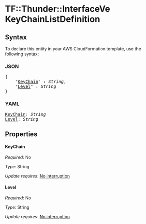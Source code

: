 # TF::Thunder::InterfaceVe KeyChainListDefinition

## Syntax

To declare this entity in your AWS CloudFormation template, use the following syntax:

### JSON

<pre>
{
    "<a href="#keychain" title="KeyChain">KeyChain</a>" : <i>String</i>,
    "<a href="#level" title="Level">Level</a>" : <i>String</i>
}
</pre>

### YAML

<pre>
<a href="#keychain" title="KeyChain">KeyChain</a>: <i>String</i>
<a href="#level" title="Level">Level</a>: <i>String</i>
</pre>

## Properties

#### KeyChain

_Required_: No

_Type_: String

_Update requires_: [No interruption](https://docs.aws.amazon.com/AWSCloudFormation/latest/UserGuide/using-cfn-updating-stacks-update-behaviors.html#update-no-interrupt)

#### Level

_Required_: No

_Type_: String

_Update requires_: [No interruption](https://docs.aws.amazon.com/AWSCloudFormation/latest/UserGuide/using-cfn-updating-stacks-update-behaviors.html#update-no-interrupt)

